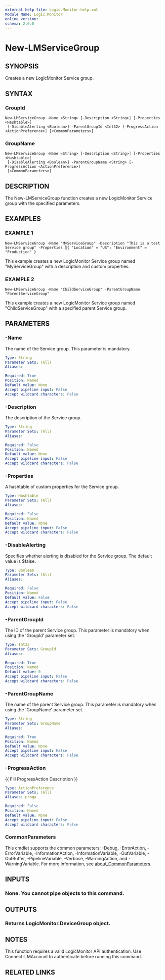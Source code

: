 ```yaml
---
external help file: Logic.Monitor-help.xml
Module Name: Logic.Monitor
online version:
schema: 2.0.0
---
```


# New-LMServiceGroup

## SYNOPSIS
Creates a new LogicMonitor Service group.

## SYNTAX

### GroupId
```
New-LMServiceGroup -Name <String> [-Description <String>] [-Properties <Hashtable>]
 [-DisableAlerting <Boolean>] -ParentGroupId <Int32> [-ProgressAction <ActionPreference>] [<CommonParameters>]
```

### GroupName
```
New-LMServiceGroup -Name <String> [-Description <String>] [-Properties <Hashtable>]
 [-DisableAlerting <Boolean>] -ParentGroupName <String> [-ProgressAction <ActionPreference>]
 [<CommonParameters>]
```

## DESCRIPTION
The New-LMServiceGroup function creates a new LogicMonitor Service group with the specified parameters.

## EXAMPLES

### EXAMPLE 1
```
New-LMServiceGroup -Name "MyServiceGroup" -Description "This is a test Service group" -Properties @{ "Location" = "US"; "Environment" = "Production" }
```

This example creates a new LogicMonitor Service group named "MyServiceGroup" with a description and custom properties.

### EXAMPLE 2
```
New-LMServiceGroup -Name "ChildServiceGroup" -ParentGroupName "ParentServiceGroup"
```

This example creates a new LogicMonitor Service group named "ChildServiceGroup" with a specified parent Service group.

## PARAMETERS

### -Name
The name of the Service group.
This parameter is mandatory.

```yaml
Type: String
Parameter Sets: (All)
Aliases:

Required: True
Position: Named
Default value: None
Accept pipeline input: False
Accept wildcard characters: False
```

### -Description
The description of the Service group.

```yaml
Type: String
Parameter Sets: (All)
Aliases:

Required: False
Position: Named
Default value: None
Accept pipeline input: False
Accept wildcard characters: False
```

### -Properties
A hashtable of custom properties for the Service group.

```yaml
Type: Hashtable
Parameter Sets: (All)
Aliases:

Required: False
Position: Named
Default value: None
Accept pipeline input: False
Accept wildcard characters: False
```

### -DisableAlerting
Specifies whether alerting is disabled for the Service group.
The default value is $false.

```yaml
Type: Boolean
Parameter Sets: (All)
Aliases:

Required: False
Position: Named
Default value: False
Accept pipeline input: False
Accept wildcard characters: False
```

### -ParentGroupId
The ID of the parent Service group.
This parameter is mandatory when using the 'GroupId' parameter set.

```yaml
Type: Int32
Parameter Sets: GroupId
Aliases:

Required: True
Position: Named
Default value: 0
Accept pipeline input: False
Accept wildcard characters: False
```

### -ParentGroupName
The name of the parent Service group.
This parameter is mandatory when using the 'GroupName' parameter set.

```yaml
Type: String
Parameter Sets: GroupName
Aliases:

Required: True
Position: Named
Default value: None
Accept pipeline input: False
Accept wildcard characters: False
```

### -ProgressAction
{{ Fill ProgressAction Description }}

```yaml
Type: ActionPreference
Parameter Sets: (All)
Aliases: proga

Required: False
Position: Named
Default value: None
Accept pipeline input: False
Accept wildcard characters: False
```

### CommonParameters
This cmdlet supports the common parameters: -Debug, -ErrorAction, -ErrorVariable, -InformationAction, -InformationVariable, -OutVariable, -OutBuffer, -PipelineVariable, -Verbose, -WarningAction, and -WarningVariable. For more information, see [about_CommonParameters](http://go.microsoft.com/fwlink/?LinkID=113216).

## INPUTS

### None. You cannot pipe objects to this command.
## OUTPUTS

### Returns LogicMonitor.DeviceGroup object.
## NOTES
This function requires a valid LogicMonitor API authentication.
Use Connect-LMAccount to authenticate before running this command.

## RELATED LINKS
